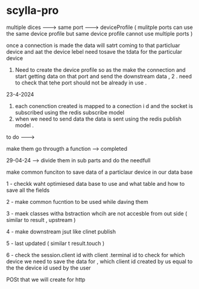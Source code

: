 # scylla-pro

multiple dices ---> same port ---> deviceProfile ( mulitple ports can use the same device profile but same device profile cannot use multiple ports )

once a connection is made the data will satrt coming to that particluar device and aat
the device lebel need tosave the tdata for the particular device

1. Need to create the device profile so as the make the connection and start getting data on that port and send the downstream data ,
   2 . need to check that tehe port should not be already in use .

23-4-2024

1. each conenction created is mapped to a conection i d and the socket is subscribed using the redis subscribe model
2. when we need to send data the data is sent using the redis publish model .

to do --->

make them go througth a function --> completed

29-04-24 --> divide them in sub parts and do the needfull

make common funciton to save data of a particlaur device in our data base

1 - checkk waht optimiesed data base to use and what table and how to save all the fields

2 - make common fucntion to be used while daving them

3 - maek classes witha bstraction whcih are not accesble from out side ( similar to result , upstream )

4 - make downstream jsut like clinet publish

5 - last updated ( similar t result.touch )

6 - check the session.client id with client .terminal id to check for which device we need to save the data for , which client id created by us equal to the
the device id used by the user

POSt that we will create for http
